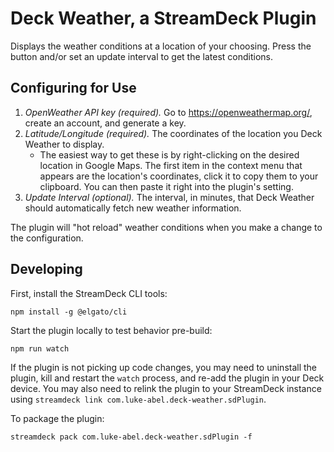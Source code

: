 # Deck Weather, a StreamDeck Plugin
Displays the weather conditions at a location of your choosing. Press the button and/or set an update interval to get the latest conditions.

## Configuring for Use
1. *OpenWeather API key (required).* Go to https://openweathermap.org/, create an account, and generate a key.
2. *Latitude/Longitude (required).* The coordinates of the location you Deck Weather to display.
    - The easiest way to get these is by right-clicking on the desired location in Google Maps. The first item in the context menu that appears are the location's coordinates, click it to copy them to your clipboard. You can then paste it right into the plugin's setting.
3. *Update Interval (optional).* The interval, in minutes, that Deck Weather should automatically fetch new weather information.

The plugin will "hot reload" weather conditions when you make a change to the configuration.

## Developing
First, install the StreamDeck CLI tools:
```
npm install -g @elgato/cli
```

Start the plugin locally to test behavior pre-build:
```
npm run watch
```

If the plugin is not picking up code changes, you may need to uninstall the plugin, kill and restart the `watch` process, and re-add the plugin in your Deck device. You may also need to relink the plugin to your StreamDeck instance using `streamdeck link com.luke-abel.deck-weather.sdPlugin`.

To package the plugin:
```
streamdeck pack com.luke-abel.deck-weather.sdPlugin -f
```
